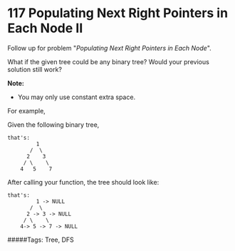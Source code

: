 # 117 Populating Next Right Pointers in Each Node II

Follow up for problem "*Populating Next Right Pointers in Each Node*".

What if the given tree could be any binary tree? Would your previous solution still work?

**Note:**
* You may only use constant extra space.

For example,

Given the following binary tree,
```
that's:
         1
       /  \
      2    3
     / \    \
    4   5    7
```

After calling your function, the tree should look like:
```
that's:
         1 -> NULL
       /  \
      2 -> 3 -> NULL
     / \    \
    4-> 5 -> 7 -> NULL
```

#####Tags:
Tree, DFS